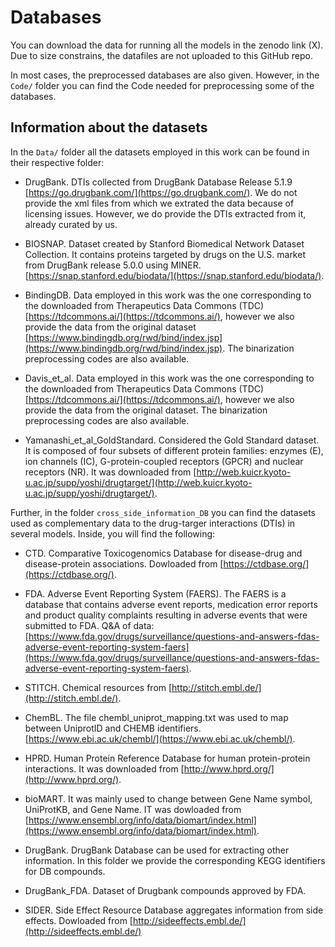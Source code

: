 Databases
======

You can download the data for running all the models in the zenodo link (X).
Due to size constrains, the datafiles are not uploaded to this GitHub repo.

In most cases, the preprocessed databases are also given.
However, in the ```Code/```  folder you can find the Code needed for preprocessing some of the databases.

## Information about the datasets

In the ```Data/``` folder all the datasets employed in this work can be found in their respective folder:
 - DrugBank. DTIs collected from DrugBank Database Release 5.1.9 [https://go.drugbank.com/](https://go.drugbank.com/). We do not provide the xml files from which we extrated the data because of licensing issues. However, we do provide the DTIs extracted from it, already curated by us. 
 
 - BIOSNAP. Dataset created by Stanford Biomedical Network Dataset Collection. It contains proteins targeted by drugs on the U.S. market from DrugBank release 5.0.0 using MINER. [https://snap.stanford.edu/biodata/](https://snap.stanford.edu/biodata/).

 - BindingDB.  Data employed in this work was the one corresponding to the downloaded from Therapeutics Data Commons (TDC) [https://tdcommons.ai/](https://tdcommons.ai/), however we also provide the data from the original dataset [https://www.bindingdb.org/rwd/bind/index.jsp](https://www.bindingdb.org/rwd/bind/index.jsp). The binarization preprocessing codes are also available.

 - Davis_et_al. Data employed in this work was the one corresponding to the downloaded from Therapeutics Data Commons (TDC) [https://tdcommons.ai/](https://tdcommons.ai/), however we also provide the data from the original dataset. The binarization preprocessing codes are also available.

 - Yamanashi_et_al_GoldStandard. Considered the Gold Standard dataset. It is composed of four subsets of different protein families: enzymes (E), ion channels (IC), G-protein-coupled receptors (GPCR) and nuclear receptors (NR). It was downloaded from [http://web.kuicr.kyoto-u.ac.jp/supp/yoshi/drugtarget/](http://web.kuicr.kyoto-u.ac.jp/supp/yoshi/drugtarget/).
 

Further, in the folder ```cross_side_information_DB``` you can find the datasets used as complementary data to the drug-targer interactions (DTIs) in several models. Inside, you will find the following:

 - CTD. Comparative Toxicogenomics Database for disease-drug and disease-protein associations. Dowloaded from [https://ctdbase.org/](https://ctdbase.org/).

 - FDA. Adverse Event Reporting System (FAERS). The FAERS is a database that contains adverse event reports, medication error reports and product quality complaints resulting in adverse events that were submitted to FDA. Q&A of data: [https://www.fda.gov/drugs/surveillance/questions-and-answers-fdas-adverse-event-reporting-system-faers](https://www.fda.gov/drugs/surveillance/questions-and-answers-fdas-adverse-event-reporting-system-faers).

 - STITCH. Chemical resources from [http://stitch.embl.de/](http://stitch.embl.de/).

 - ChemBL. The file chembl_uniprot_mapping.txt  was used to map between UniprotID and CHEMB identifiers. [https://www.ebi.ac.uk/chembl/](https://www.ebi.ac.uk/chembl/).
 
 - HPRD. Human Protein Reference Database for human protein-protein interactions. It was downloaded from [http://www.hprd.org/](http://www.hprd.org/).

 - bioMART. It was mainly used to change between Gene Name symbol, UniProtKB, and Gene Name. IT was dowloaded from [https://www.ensembl.org/info/data/biomart/index.html](https://www.ensembl.org/info/data/biomart/index.html).

 - DrugBank. DrugBank Database can be used for extracting other information. In this folder we provide the corresponding KEGG identifiers for DB compounds. 

 - DrugBank_FDA. Dataset of Drugbank compounds approved by FDA.

 - SIDER. Side Effect Resource Database aggregates information from side effects. Dowloaded from [http://sideeffects.embl.de/](http://sideeffects.embl.de/)

 
			